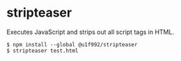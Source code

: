 # stripteaser

Executes JavaScript and strips out all script tags in HTML.

```
$ npm install --global @u1f992/stripteaser
$ stripteaser test.html
```
